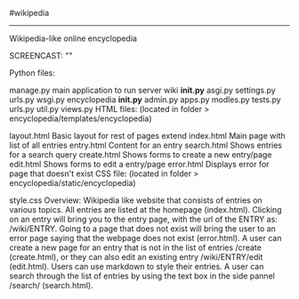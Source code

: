 #wikipedia

---

Wikipedia-like online encyclopedia

SCREENCAST: ""

Python files:

manage.py
main application to run server
wiki
__init.py__
asgi.py
settings.py
urls.py
wsgi.py
encyclopedia
__init.py__
admin.py
apps.py
modles.py
tests.py
urls.py
util.py
views.py
HTML files: (located in folder > encyclopedia/templates/encyclopedia)

layout.html
Basic layout for rest of pages extend
index.html
Main page with list of all entries
entry.html
Content for an entry
search.html
Shows entries for a search query
create.html
Shows forms to create a new entry/page
edit.html
Shows forms to edit a entry/page
error.html
Displays error for page that doesn't exist
CSS file: (located in folder > encyclopedia/static/encyclopedia)

style.css
Overview:
Wikipedia like website that consists of entries on various topics. All entries are listed at the homepage (index.html). Clicking on an entry will bring you to the entry page, with the url of the ENTRY as: /wiki/ENTRY. Going to a page that does not exist will bring the user to an error page saying that the webpage does not exist (error.html). A user can create a new page for an entry that is not in the list of entries /create (create.html), or they can also edit an existing entry /wiki/ENTRY/edit (edit.html). Users can use markdown to style their entries. A user can search through the list of entries by using the text box in the side pannel /search/ (search.html).
